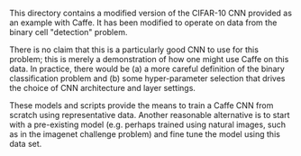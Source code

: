 This directory contains a modified version of the CIFAR-10 CNN provided as an example with Caffe.  It has been modified to operate on data from the binary cell "detection" problem.

There is no claim that this is a particularly good CNN to use for this problem; this is merely a demonstration of how one might use Caffe on this data.  In practice, there would be (a) a more careful definition of the binary classification problem and (b) some hyper-parameter selection that drives the choice of CNN architecture and layer settings.

These models and scripts provide the means to train a Caffe CNN from scratch using representative data.  Another reasonable alternative is to start with a pre-existing model (e.g. perhaps trained using natural images, such as in the imagenet challenge problem) and fine tune the model using this data set.  
